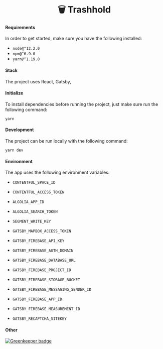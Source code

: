 <h1 align="center">
  🗑️ Trashhold
</h1>


#### Requirements

In order to get started, make sure you have the following installed:

  - `node@^12.2.0`
  - `npm@^6.9.0`
  - `yarn@^1.19.0`

#### Stack

The project uses React, Gatsby,

#### Initialize

To install dependencies before running the project, just make sure run the following command:

```
yarn
```

#### Development

The project can be run locally with the following command:

```
yarn dev
```

#### Environment

The app uses the following environment variables:

  - `CONTENTFUL_SPACE_ID`
  - `CONTENTFUL_ACCESS_TOKEN`

  - `ALGOLIA_APP_ID`
  - `ALGOLIA_SEARCH_TOKEN`

  - `SEGMENT_WRITE_KEY`

  - `GATSBY_MAPBOX_ACCESS_TOKEN`

  - `GATSBY_FIREBASE_API_KEY`
  - `GATSBY_FIREBASE_AUTH_DOMAIN`
  - `GATSBY_FIREBASE_DATABASE_URL`
  - `GATSBY_FIREBASE_PROJECT_ID`
  - `GATSBY_FIREBASE_STORAGE_BUCKET`
  - `GATSBY_FIREBASE_MESSAGING_SENDER_ID`
  - `GATSBY_FIREBASE_APP_ID`
  - `GATSBY_FIREBASE_MEASUREMENT_ID`

  - `GATSBY_RECAPTCHA_SITEKEY`

#### Other

[![Greenkeeper badge](https://badges.greenkeeper.io/vacuumdreams/th-app.svg)](https://greenkeeper.io/)
